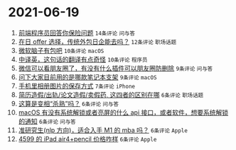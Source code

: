 # 2021-06-19

1. [前端程序员回答你保险问题](https://www.v2ex.com/t/784399) `14条评论` `问与答`
1. [在日 offer 选择，传统外包日企能去吗？](https://www.v2ex.com/t/784419) `12条评论` `职场话题`
1. [微软脑子有包吧](https://www.v2ex.com/t/784425) `10条评论` `macOS`
1. [中译英，这句话的翻译有点奇怪](https://www.v2ex.com/t/784413) `10条评论` `程序员`
1. [微信可以看朋友圈了，有没有什么插件可以朋友圈防删除](https://www.v2ex.com/t/784408) `9条评论` `问与答`
1. [问下大家目前用的是哪款笔记本支架](https://www.v2ex.com/t/784406) `9条评论` `macOS`
1. [手机里相册图片的保存方式](https://www.v2ex.com/t/784402) `7条评论` `iPhone`
1. [简历造假/出轨/论文造假/卖假药, 这四者的区别在哪](https://www.v2ex.com/t/784443) `6条评论` `职场话题`
1. [这算是变相“杀熟”吗？](https://www.v2ex.com/t/784420) `6条评论` `问与答`
1. [macOS 有没有系统解锁或者亮屏的什么 api 接口，或者软件，想要系统解锁的通知](https://www.v2ex.com/t/784407) `6条评论` `问与答`
1. [准研究生(nlp 方向)，适合入手 M1 的 mba 吗？](https://www.v2ex.com/t/784403) `6条评论` `Apple`
1. [4599 的 iPad air4+pencil 价格咋样](https://www.v2ex.com/t/784397) `6条评论` `Apple`
